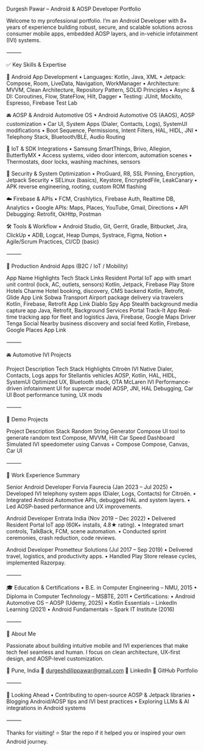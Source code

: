 Durgesh Pawar – Android & AOSP Developer Portfolio

Welcome to my professional portfolio. I’m an Android Developer with 8+ years of experience building robust, secure, and scalable solutions across consumer mobile apps, embedded AOSP layers, and in-vehicle infotainment (IVI) systems.

⸻

✅ Key Skills & Expertise

📱 Android App Development
	•	Languages: Kotlin, Java, XML
	•	Jetpack: Compose, Room, LiveData, Navigation, WorkManager
	•	Architecture: MVVM, Clean Architecture, Repository Pattern, SOLID Principles
	•	Async & DI: Coroutines, Flow, StateFlow, Hilt, Dagger
	•	Testing: JUnit, Mockito, Espresso, Firebase Test Lab

🚘 AOSP & Android Automotive OS
	•	Android Automotive OS (AAOS), AOSP customization
	•	Car UI, System Apps (Dialer, Contacts, Logs), SystemUI modifications
	•	Boot Sequence, Permissions, Intent Filters, HAL, HIDL, JNI
	•	Telephony Stack, Bluetooth/BLE, Audio Routing

📶 IoT & SDK Integrations
	•	Samsung SmartThings, Brivo, Allegion, ButterflyMX
	•	Access systems, video door intercom, automation scenes
	•	Thermostats, door locks, washing machines, sensors

🔐 Security & System Optimization
	•	ProGuard, R8, SSL Pinning, Encryption, Jetpack Security
	•	SELinux (basics), Keystore, EncryptedFile, LeakCanary
	•	APK reverse engineering, rooting, custom ROM flashing

☁️ Firebase & APIs
	•	FCM, Crashlytics, Firebase Auth, Realtime DB, Analytics
	•	Google APIs: Maps, Places, YouTube, Gmail, Directions
	•	API Debugging: Retrofit, OkHttp, Postman

🛠 Tools & Workflow
	•	Android Studio, Git, Gerrit, Gradle, Bitbucket, Jira, ClickUp
	•	ADB, Logcat, Heap Dumps, Systrace, Figma, Notion
	•	Agile/Scrum Practices, CI/CD (basic)

⸻

📱 Production Android Apps (B2C / IoT / Mobility)

App Name	Highlights	Tech Stack	Links
Resident Portal	IoT app with smart unit control (lock, AC, outlets, sensors)	Kotlin, Jetpack, Firebase	Play Store
Hotels Charme	Hotel booking, discovery, CMS backend	Kotlin, Retrofit, Glide	App Link
Sobwa Transport	Airport package delivery via travelers	Kotlin, Firebase, Retrofit	App Link
Diablo Spy App	Stealth background media capture app	Java, Retrofit, Background Services	Portal
Track-It App	Real-time tracking app for fleet and logistics	Java, Firebase, Google Maps	Driver
Tenga Social	Nearby business discovery and social feed	Kotlin, Firebase, Google Places	App Link


⸻

🚘 Automotive IVI Projects

Project	Description	Tech Stack	Highlights
Citroën IVI	Native Dialer, Contacts, Logs apps for Stellantis vehicles	AOSP, Kotlin, HAL, HIDL, SystemUI	Optimized UX, Bluetooth stack, OTA
McLaren IVI	Performance-driven infotainment UI for supercar model	AOSP, JNI, HAL Debugging, Car UI	Boot performance tuning, UX mods


⸻

🧪 Demo Projects

Project	Description	Stack
Random String Generator	Compose UI tool to generate random text	Compose, MVVM, Hilt
Car Speed Dashboard	Simulated IVI speedometer using Canvas + Compose	Compose, Canvas, Car UI


⸻

💼 Work Experience Summary

Senior Android Developer
Forvia Faurecia (Jan 2023 – Jul 2025)
	•	Developed IVI telephony system apps (Dialer, Logs, Contacts) for Citroën.
	•	Integrated Android Automotive APIs, debugged HAL and system layers.
	•	Led AOSP-based performance and UX improvements.

Android Developer
Entrata India (Nov 2019 – Dec 2022)
	•	Delivered Resident Portal IoT app (60K+ installs, 4.8★ rating).
	•	Integrated smart controls, TalkBack, FCM, scene automation.
	•	Conducted sprint ceremonies, crash reduction, code reviews.

Android Developer
Prometteur Solutions (Jul 2017 – Sep 2019)
	•	Delivered travel, logistics, and productivity apps.
	•	Handled Play Store release cycles, implemented Razorpay.

⸻

🎓 Education & Certifications
	•	B.E. in Computer Engineering – NMU, 2015
	•	Diploma in Computer Technology – MSBTE, 2011
	•	Certifications:
	•	Android Automotive OS – AOSP (Udemy, 2025)
	•	Kotlin Essentials – LinkedIn Learning (2021)
	•	Android Fundamentals – Spark IT Institute (2016)

⸻

📌 About Me

Passionate about building intuitive mobile and IVI experiences that make tech feel seamless and human. I focus on clean architecture, UX-first design, and AOSP-level customization.

📍 Pune, India
📧 durgeshdilippawar@gmail.com
🔗 LinkedIn
📱 GitHub Portfolio

⸻

🌱 Looking Ahead
	•	Contributing to open-source AOSP & Jetpack libraries
	•	Blogging Android/AOSP tips and IVI best practices
	•	Exploring LLMs & AI integrations in Android systems

⸻

Thanks for visiting! ⭐ Star the repo if it helped you or inspired your own Android journey.
